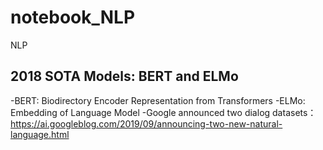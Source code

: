 # notebook_NLP
NLP 

## 2018 SOTA Models: BERT and ELMo
-BERT: Biodirectory Encoder Representation from Transformers
-ELMo: Embedding of Language Model
-Google announced two dialog datasets：https://ai.googleblog.com/2019/09/announcing-two-new-natural-language.html

